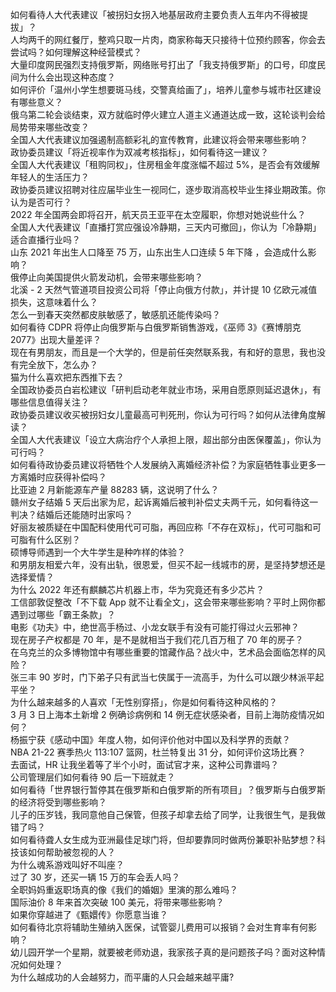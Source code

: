 如何看待人大代表建议「被拐妇女拐入地基层政府主要负责人五年内不得被提拔」？  
人均两千的网红餐厅，整鸡只取一片肉，商家称每天只接待十位预约顾客，你会去尝试吗？如何理解这种经营模式？  
大量印度网民强烈支持俄罗斯，网络账号打出了「我支持俄罗斯」的口号，印度民间为什么会出现这种态度？  
如何评价「温州小学生想要斑马线，交警真给画了」，培养儿童参与城市社区建设有哪些意义？  
俄乌第二轮会谈结束，双方就临时停火建立人道主义通道达成一致，这轮谈判会给局势带来哪些改变？  
全国人大代表建议加强遏制高额彩礼的宣传教育，此建议将会带来哪些影响？  
政协委员建议「将近视率作为双减考核指标」，如何看待这一建议？  
全国人大代表建议「租购同权」，住房租金年度涨幅不超过 5%，是否会有效缓解年轻人的生活压力？  
政协委员建议招聘对往应届毕业生一视同仁，逐步取消高校毕业生择业期政策。你认为是否可行？  
2022 年全国两会即将召开，航天员王亚平在太空履职，你想对她说些什么？  
全国人大代表建议「直播打赏应强设冷静期，三天内可撤回」，你认为「冷静期」适合直播行业吗？  
山东 2021 年出生人口降至 75 万，山东出生人口连续 5 年下降 ，会造成什么影响？  
俄停止向美国提供火箭发动机，会带来哪些影响？  
北溪 - 2 天然气管道项目投资公司将「停止向俄方付款」，并计提 10 亿欧元减值损失，这意味着什么？  
怎么一到春天突然都皮肤敏感了，敏感肌还能传染吗？  
如何看待 CDPR 将停止向俄罗斯与白俄罗斯销售游戏，《巫师 3》《赛博朋克 2077》出现大量差评？  
现在有男朋友，而且是一个大学的，但是前任突然联系我，有和好的意思，我也没有完全放下，怎么办？  
猫为什么喜欢把东西推下去？  
全国政协委员白岩松建议「研判启动老年就业市场，采用自愿原则延迟退休」，有哪些信息值得关注？  
政协委员建议收买被拐妇女儿童最高可判死刑，你认为可行吗？如何从法律角度解读？  
全国人大代表建议「设立大病治疗个人承担上限，超出部分由医保覆盖」，你认为可行吗？  
如何看待政协委员建议将牺牲个人发展纳入离婚经济补偿？为家庭牺牲事业更多一方离婚时应获得补偿吗？  
比亚迪 2 月新能源车产量 88283 辆，这说明了什么？  
赣州女子结婚 5 天后出家为尼，起诉离婚后被判补偿丈夫两千元，如何看待这一判决？结婚后还能随时出家吗？  
好丽友被质疑在中国配料使用代可可脂，再回应称「不存在双标」，代可可脂和可可脂有什么区别？  
硕博导师遇到一个大牛学生是种咋样的体验？  
和男朋友相爱六年，没有出轨，很恩爱，但买不起一线城市的房，是坚持梦想还是选择爱情？  
为什么 2022 年还有麒麟芯片机器上市，华为究竟还有多少芯片？  
工信部敦促整改「不下载 App 就不让看全文」，这会带来哪些影响？平时上网你都遇到过哪些「霸王条款」？  
电影《功夫》中，绝世高手杨过、小龙女联手有没有可能打得过火云邪神？  
现在房子产权都是 70 年，是不是就相当于我们花几百万租了 70 年的房子？  
在乌克兰的众多博物馆中有哪些重要的馆藏作品？战火中，艺术品会面临怎样的风险？  
张三丰 90 岁时，门下弟子只有武当七侠属于一流高手，为什么可以跟少林派平起平坐？  
为什么越来越多的人喜欢「无性别穿搭」，你是如何看待这种风格的？  
3 月 3 日上海本土新增 2 例确诊病例和 14 例无症状感染者，目前上海防疫情况如何？  
杨振宁获《感动中国》年度人物，如何评价他对中国以及科学界的贡献？  
NBA 21-22 赛季热火 113:107 篮网，杜兰特复出 31 分，如何评价这场比赛？  
去面试，HR 让我坐着等了半个小时，面试官才来，这种公司靠谱吗？  
公司管理层们如何看待 90 后一下班就走？  
如何看待「世界银行暂停其在俄罗斯和白俄罗斯的所有项目」？俄罗斯与白俄罗斯的经济将受到哪些影响？  
儿子的压岁钱，我同意他自己保管，但孩子却拿去给了同学，让我很生气，是我做错了吗？  
如何看待聋人女生成为亚洲最佳足球门将，但却要靠同时做两份兼职补贴梦想？科技该如何帮助被忽视的人？  
为什么魂系游戏叫好不叫座？  
过了 30 岁，还买一辆 15 万的车会丢人吗？  
全职妈妈重返职场真的像《我们的婚姻》里演的那么难吗？  
国际油价 8 年来首次突破 100 美元，将带来哪些影响？  
如果你穿越进了《甄嬛传》你愿意当谁？  
如何看待北京将辅助生殖纳入医保，试管婴儿费用可以报销？会对生育率有何影响？  
幼儿园开学一个星期，就要被老师劝退，我家孩子真的是问题孩子吗？面对这种情况如何处理？  
为什么越成功的人会越努力，而平庸的人只会越来越平庸?  
